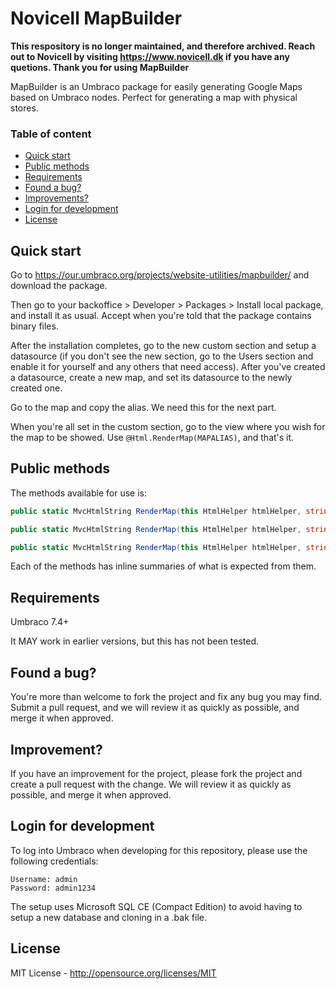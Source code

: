 # Novicell MapBuilder

**This respository is no longer maintained, and therefore archived. Reach out to Novicell by visiting https://www.novicell.dk if you have any quetions. Thank you for using MapBuilder**

MapBuilder is an Umbraco package for easily generating Google Maps based on Umbraco nodes. Perfect for generating a map with physical stores.


### Table of content
* [Quick start](#quick-start)
* [Public methods](#public-methods)
* [Requirements](#requirements)
* [Found a bug?](#found-a-bug)
* [Improvements?](#improvements)
* [Login for development](#login)
* [License](#license)

## Quick start
Go to https://our.umbraco.org/projects/website-utilities/mapbuilder/ and download the package.

Then go to your backoffice > Developer > Packages > Install local package, and install it as usual. Accept when you're told that the package contains binary files.

After the installation completes, go to the new custom section and setup a datasource (if you don't see the new section, go to the Users section and enable it for yourself and any others that need access). After you've created a datasource, create a new map, and set its datasource to the newly created one.

Go to the map and copy the alias. We need this for the next part.

When you're all set in the custom section, go to the view where you wish for the map to be showed. Use `@Html.RenderMap(MAPALIAS)`, and that's it.

## Public methods
The methods available for use is:

```C#
public static MvcHtmlString RenderMap(this HtmlHelper htmlHelper, string mapAlias)
```

```C#
public static MvcHtmlString RenderMap(this HtmlHelper htmlHelper, string mapAlias, List<int> nodeIds)
```

```C#
public static MvcHtmlString RenderMap(this HtmlHelper htmlHelper, string mapAlias, List<int> nodeIds, string titleProperty, string coordsProperty)
```

Each of the methods has inline summaries of what is expected from them.

## Requirements
Umbraco 7.4+

It MAY work in earlier versions, but this has not been tested.

## Found a bug?
You're more than welcome to fork the project and fix any bug you may find. Submit a pull request, and we will review it as quickly as possible, and merge it when approved.

## Improvement?
If you have an improvement for the project, please fork the project and create a pull request with the change. We will review it as quickly as possible, and merge it when approved.

## Login for development
To log into Umbraco when developing for this repository, please use the following credentials:

	Username: admin
	Password: admin1234

The setup uses Microsoft SQL CE (Compact Edition) to avoid having to setup a new database and cloning in a .bak file.

## License
MIT License - http://opensource.org/licenses/MIT

